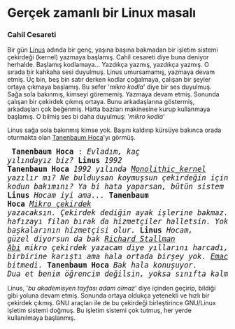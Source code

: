 Gerçek zamanlı bir Linux masalı
===============================

### Cahil Cesareti
Bir gün [Linus](https://en.wikipedia.org/wiki/Linus_Torvalds) adında bir genç,
yaşına başına bakmadan bir işletim sistemi çekirdeği (kernel) yazmaya başlamış.
Cahil cesareti diye buna deniyor herhalde. Başlamış kodlamaya... Yazdıkça
yazmış, yazdıkça yazmış. O sırada bir kahkaha sesi duyulmuş. Linus umursamamış,
yazmaya devam etmiş. Üç bin, beş bin satır derken kodlar çoğalmaya, çalışan bir
şeyler ortaya çıkmaya başlamış. Bu sefer '*mikro kodla*' diye bir ses duyulmuş.
Sağa sola bakınmış, kimseyi görememiş. Yazmaya devam etmiş. Sonunda çalışan bir
çekirdek çıkmış ortaya. Bunu arkadaşlarına göstermiş, arkadaşları çok beğenmiş.
Hatta bazıları makinesine kurup kullanmaya başlamış. O bilmiş ses bi daha
duyulmuş: '*mikro kodla*'

Linus sağa sola bakınmış kimse yok. Başını kaldırıp kürsüye bakınca orada
oturmakta olan [Tanenbaum
Hoca](https://en.wikipedia.org/wiki/Andrew_S._Tanenbaum)'yı görmüş.

<big><pre>
**Tanenbaum Hoca**
:    *Evladım, kaç yılındayız biz?*
**Linus**
     *1992*
**Tanenbaum Hoca**
   *1992 yılında [Monolithic_kernel](https://en.wikipedia.org/wiki/Monolithic_kernel) yazılır mı?
   Ne bulduysan koymuşsun çekirdeğin içine... Kim yapacak bu kodun bakımını?
   Ya bi hata yaparsan, bütün sistem çöker valla*
**Linus**
   *Hocam iyi ama...*
**Tanenbaum Hoca**
   *[Mikro çekirdek](https://en.wikipedia.org/wiki/Microkernel) yazacaksın.
   Çekirdek dediğin ayak işlerine bakmaz. Dosya sistemini, hafızayı filan bırak da
   hizmetçiler halletsin. Yoksa senin çekirdek, başkalarının hizmetçisi olur.*
**Linus**
   *Hocam, güzel diyorsun da bak [Richard Stallman Abi](https://en.wikipedia.org/wiki/Richard_Stallman) mikro çekirdek yazacam
   diye yıllarını harcadı, saç sakal birbirine karıştı ama hala ortada birşey yok.
   [Emacs](http://www.gnu.org/software/emacs/) bile bitti, çekirdek bitmedi.*
**Tanenbaum Hoca**
   *Bak hala konuşuyor. Dua et benim öğrencim değilsin, yoksa sınıfta kalmıştın.*
</pre></big>

Linus, '*bu akademisyen tayfası adam olmaz*' diye içinden geçirip, bildiği gibi
yoluna devam etmiş. Sonunda ortaya oldukça yetenekli ve hızlı bir çekirdek
çıkmış. GNU araçları ile de bu çekirdeği birleştirince GNU/Linux işletim
sistemi doğmuş. Bu işletim sistemi çok tutmuş, her yerde kullanılmaya
başlanmış.
